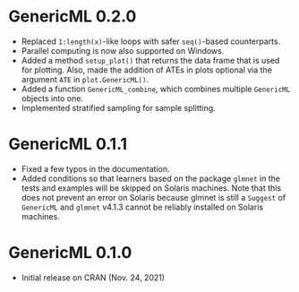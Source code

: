 # GenericML 0.2.0

- Replaced `1:length(x)`-like loops with safer `seq()`-based counterparts.
- Parallel computing is now also supported on Windows.
- Added a method `setup_plot()` that returns the data frame that is used for plotting. Also, made the addition of ATEs in plots optional via the argument `ATE` in `plot.GenericML()`.
- Added a function `GenericML_combine`, which combines multiple `GenericML` objects into one.
- Implemented stratified sampling for sample splitting.


# GenericML 0.1.1

- Fixed a few typos in the documentation.
- Added conditions so that learners based on the package `glmnet` in the tests and examples will be skipped on Solaris machines. Note that this does not prevent an error on Solaris because glmnet is still a `Suggest` of `GenericML` and `glmnet` v4.1.3 cannot be reliably installed on Solaris machines.

# GenericML 0.1.0

- Initial release on CRAN (Nov. 24, 2021)
